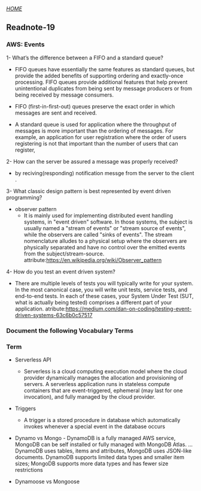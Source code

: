 [*HOME*](https://nassir1976.github.io/reading-notes/)
## Readnote-19
###  AWS: Events

1- What’s the difference between a FIFO and a standard queue?

  - FIFO queues have essentially the same features as standard queues, but provide the added benefits of supporting ordering and exactly-once processing. FIFO queues provide additional features that help prevent unintentional duplicates from being sent by message producers or from being received by message consumers.

   - FIFO (first-in-first-out) queues preserve the exact order in which messages are sent and received.
   - A standard queue is used for application where the throughput of messages is more important than the ordering of messages. For example, an application for user registration where the order of users registering is not that important than the number of users that can register,

2- How can the server be assured a message was properly received?

   - by reciving(responding) notification messge from the server to the client .

3- What classic design pattern is best represented by event driven programming?

- observer pattern 
   - It is mainly used for implementing distributed event handling systems, in "event driven" software. In those systems, the subject is usually named a "stream of events" or "stream source of events", while the observers are called "sinks of events". The stream nomenclature alludes to a physical setup where the observers are physically separated and have no control over the emitted events from the subject/stream-source. 
   attribute:https://en.wikipedia.org/wiki/Observer_pattern 

4- How do you test an event driven system?
  - There are multiple levels of tests you will typically write for your system. In the most canonical case, you will write unit tests, service tests, and end-to-end tests. In each of these cases, your System Under Test (SUT, what is actually being tested) comprises a different part of your application.
   atribute:https://medium.com/dan-on-coding/testing-event-driven-systems-63c6b0c57517


### Document the following Vocabulary Terms
### Term
- Serverless API
    - Serverless is a cloud computing execution model where the cloud provider dynamically manages the allocation and provisioning of servers. A serverless application runs in stateless compute containers that are event-triggered, ephemeral (may last for one invocation), and fully managed by the cloud provider.

- Triggers
    - A trigger is a stored procedure in database which automatically invokes whenever a special event in the database occurs

- Dynamo vs Mongo
      - DynamoDB is a fully managed AWS service, MongoDB can be self installed or fully managed with MongoDB Atlas. ... DynamoDB uses tables, items and attributes, MongoDB uses JSON-like documents. DynamoDB supports limited data types and smaller item sizes; MongoDB supports more data types and has fewer size restrictions
      
- Dynamoose vs Mongoose